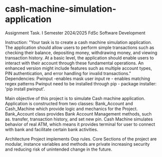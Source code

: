 # cash-machine-simulation-application
Assignment Task. I Semester 2024/2025 FdSc Software Development

Instruction:
"Your task is to create a cash machine simulation application. The application should allow users to perform simple transactions such as checking their balance, depositing money, withdrawing money, and viewing transaction history. At a basic level, the application should enable users to interact with their account through these fundamental operations. An enhanced version might include features such as multiple account types, PIN authentication, and error handling for invalid transactions."
Dependencies:
    Pwinput -enables mask user input
    re - enables matching regex patterns
Pwinput need to be installed through pip - package installer: 'pip install pwinput'.

Main objective of this project is to simulate Cash machine application. Application is constructed from two classes: Bank_Account and Cash_Machine which provide logic and mechanics for the Project. Bank_Account class provides Bank Account Management methods, such as. transfer, transaction history, and set new pin. Cash Machine simulates behavior of real ATM, which means it provides terminal for user to connect with bank and facilitate certain bank activities.

Architecture
 Project implements Oop rules. Core Sections of the project are modular, instance variables and methods are private increasing security and reducing risk of  unintended change in the future.